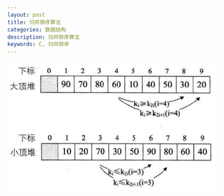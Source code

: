 ```yaml
---
layout: post
title: 归并排序算法
categories: 数据结构
description: 归并排序算法
keywords: C, 归并排序
---
```







![](/images/posts/Datastructure/62.png)

